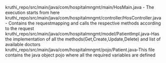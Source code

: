 kruthi_repo/src/main/java/com/hospitalmngmt/main/HosMain.java - The execution starts from here kruthi_repo/src/main/java/com/hospitalmngmt/controller/HosController.java- Contains the requestmapping and calls the respective methods according to the request
kruthi_repo/src/main/java/com/hospitalmngmt/model/PatientImpl.java-Has the implementation of all the methods(Get,Create,Update,Delete) and list of available doctors
kruthi_repo/src/main/java/com/hospitalmngmt/pojo/Patient.java-This file contains the java object pojo where all the required variables are defined
      

      
        
      
        
      
